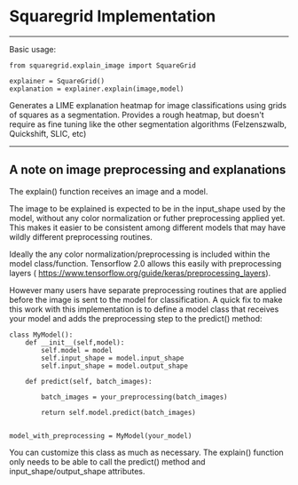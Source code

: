 # Squaregrid Implementation 

----------

Basic usage: 
```
from squaregrid.explain_image import SquareGrid

explainer = SquareGrid()
explanation = explainer.explain(image,model)
```

Generates a LIME explanation heatmap for image classifications using grids of squares as a segmentation. Provides a rough heatmap, but doesn't require as fine tuning like the other segmentation algorithms (Felzenszwalb, Quickshift, SLIC, etc)

----------
## A note on image preprocessing and explanations
The explain() function receives an image and a model.

The image to be explained is expected to be in the input_shape used by the model, without any color
normalization or futher preprocessing applied yet.
This makes it easier to be consistent among different models that may have wildly different preprocessing routines.

Ideally the any color normalization/preprocessing is included within the model class/function. Tensorflow 2.0 allows this easily with preprocessing layers ( https://www.tensorflow.org/guide/keras/preprocessing_layers).

However many users have separate preprocessing routines that are applied before the image is sent to the model for classification. A quick fix to make this work with this implementation is to define a model class that receives your model and adds the preprocessing step to the predict() method:

```
class MyModel():
    def __init__(self,model):
        self.model = model
        self.input_shape = model.input_shape
        self.input_shape = model.output_shape
        
    def predict(self, batch_images):
        
        batch_images = your_preprocessing(batch_images) 
        
        return self.model.predict(batch_images)


model_with_preprocessing = MyModel(your_model)
```

You can customize this class as much as necessary. The explain() function only needs to be able to call the predict() method and input_shape/output_shape attributes.